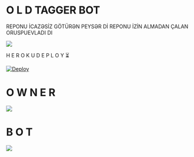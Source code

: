 # O L D TAGGER BOT


REPONU İCAZƏSİZ GÖTÜRƏN PEYSƏR Dİ 
REPONU İZİN ALMADAN ÇALAN ORUSPUEVLADI DI





<img src="https://te.legra.ph/file/f6348a83229bf5a46e811.jpg">

</p>



 H E R O K U   D E P L O Y ⏳
 
 [![Deploy](https://www.herokucdn.com/deploy/button.svg)](https://heroku.com/deploy?template=https://github.com/Teamabasof/OLD-TAGGER-BOT-V.1.git)


# O W N E R

<a href="https://t.me/oldteamabasof"><img src="https://img.shields.io/badge/O W N E R-blue.svg?style=for-the-badge&logo=Telegram"></a>


# B O T

<a href="https://t.me/oldtaggerbot"><img src="https://img.shields.io/badge/O L D TAGGER BOT-blue.svg?style=for-the-badge&logo=Telegram"></a> 
